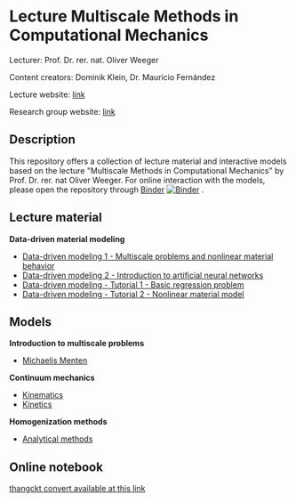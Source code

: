 # Lecture Multiscale Methods in Computational Mechanics

Lecturer: Prof. Dr. rer. nat. Oliver Weeger

Content creators: Dominik Klein, Dr. Mauricio Fernández

Lecture website: [link](https://www.maschinenbau.tu-darmstadt.de/cps/teaching/courses/multiscale_methods_in_computational_mechanics/lecture_mmcm.en.jsp)

Research group website: [link](https://www.maschinenbau.tu-darmstadt.de/cps/department_cps/index.en.jsp)

## Description

This repository offers a collection of lecture material and interactive models based on the lecture
"Multiscale Methods in Computational Mechanics" by Prof. Dr. rer. nat Oliver Weeger.
For online interaction with the models, please open the repository through
[Binder](https://mybinder.org/v2/gh/CPShub/LectureMultiscaleMethods/master)
[![Binder](https://mybinder.org/badge_logo.svg)](https://mybinder.org/v2/gh/CPShub/LectureMultiscaleMethods/master) .

## Lecture material

**Data-driven material modeling**

* [Data-driven modeling 1 - Multiscale problems and nonlinear material behavior](lecture/data_driven_material_modeling/part1.ipynb)
* [Data-driven modeling 2 - Introduction to artificial neural networks](lecture/data_driven_material_modeling/part2.ipynb)
* [Data-driven modeling - Tutorial 1 - Basic regression problem](lecture/data_driven_material_modeling/tutorial1.ipynb)
* [Data-driven modeling - Tutorial 2 - Nonlinear material model](lecture/data_driven_material_modeling/tutorial2.ipynb)

## Models

**Introduction to multiscale problems**

* [Michaelis Menten](01_michaelismenten.ipynb)

**Continuum mechanics**

* [Kinematics](02_kinematics.ipynb)
* [Kinetics](03_kinetics.ipynb)

**Homogenization methods**

* [Analytical methods](04_Analytical_methods.ipynb)

## Online notebook

[thangckt convert available at this link](https://thangckt.github.io/lec_multiscale)

